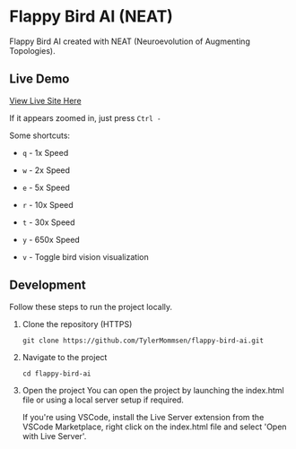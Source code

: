 # Flappy Bird AI (NEAT)

Flappy Bird AI created with NEAT (Neuroevolution of Augmenting Topologies).

## Live Demo

[View Live Site Here](https://tylermommsen-flappy-bird-ai.vercel.app/)

If it appears zoomed in, just press `Ctrl -`

Some shortcuts:

- `q` - 1x Speed
- `w` - 2x Speed
- `e` - 5x Speed
- `r` - 10x Speed
- `t` - 30x Speed
- `y` - 650x Speed

- `v` - Toggle bird vision visualization

## Development

Follow these steps to run the project locally.

1. Clone the repository (HTTPS)

   `git clone https://github.com/TylerMommsen/flappy-bird-ai.git`

2. Navigate to the project

   `cd flappy-bird-ai`

3. Open the project
   You can open the project by launching the index.html file or using a local server setup if required.

   If you're using VSCode, install the Live Server extension from the VSCode Marketplace, right click on the index.html file and select 'Open with Live Server'.

